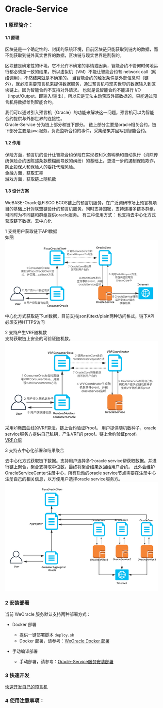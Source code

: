 # Oracle-Service
   
### 1 原理简介：  
#### 1.1 原理
   
   区块链是一个确定性的、封闭的系统环境，目前区块链只能获取到链内的数据，而不能获取到链外真实世界的数据，区块链与现实世界是割裂的。
   
   区块链是确定性的环境，它不允许不确定的事情或因素，智能合约不管何时何地运行都必须是一致的结果，所以虚拟机（VM）不能让智能合约有 network call（网络调用），不然结果就是不确定的。
   当智能合约的触发条件是外部信息时（链外），就必须需要预言机来提供数据服务，通过预言机将现实世界的数据输入到区块链上，因为智能合约不支持对外请求。
   也就是说智能合约不能进行 I/O（Input/Output，即输入/输出），所以它是无法主动获取外部数据的，只能通过预言机将数据给到智能合约。
   
   我们可以通过引入预言机（Oracle）的功能来解决这一问题，预言机可以为智能合约提供与外部世界的连接性。   
   Oracle-Service 分为链上部分和链下部分。
   链上部分主要是oracle相关合约，链下部分主要是java服务，负责监听合约的事件，采集结果并回写到智能合约。  

#### 1.2 作用
  保险方面，预言机的设计让智能合约保险在实现权利义务明确和自动执行（消除传统保险合约因陈述条款模糊而导致的纠纷）的基础上，更进一步的遏制保险欺诈，防止投保人和保险人的委托代理风险。  
  金融方面，获取汇率  
  游戏方面，获取链上随机数  
  
#### 1.3 设计方案

  WeBASE-Oracle是FISCO BCOS链上的预言机服务，在广泛调研市场上预言机项目的基础上针对联盟链设计的预言机服务。同时支持国密，支持连接多链多群组，可同时为不同链和群组提供oracle服务。
  有三种使用方式：
  也支持去中心化方式获取链下数据，去中心化
    
  1 支持用户获取链下API数据     
    如图![oracle流程图](img/oracle.png)    
   中心化方式获取链下url数据，目前支持json和text/plain两种访问格式，链下API必须支持HTTPS访问 
   
  2 支持产生VRF随机数  
   支持获取链上安全的可验证随机数。  
   ![VRF随机数生成流程图](img/vrf.png)
   采用k1椭圆曲线的VRF算法。链上合约验证Proof。
   用户提供随机数种子，oracle service服务方提供自己私钥，产生VRF的 proof。链上合约验证proof。  
   [VRF介绍](./VRF.md)  
   
  3 支持去中心化部署和结果聚合
  
   去中心化方式获取链下数据。支持用户选择多个oracle service帮获取数据。并进行链上聚合，聚合支持取中位数，最终将聚合结果返回给用户合约。
   此外会维护OracleServiceCenter注册中心，所有启动的oracle service节点需要在注册中心注册自己的相关信息，以方便用户选择oracle service服务方。  
   ![去中心化oracle原理图](img/distributedOracle.png)
     

   
### 2  安装部署
当前 WeOracle 服务默认支持两种部署方式：

* Docker 部署
    * 提供一键部署脚本 `deploy.sh`
    * Docker 部署，请参考：[WeOracle Docker 部署](./docker/README.md)

* 手动编译部署
    * 手动部署，请参考：[Oracle-Service服务安装部署](./install-gm.md)



### 3  快速开发  
   [快速开发自己的预言机](./develop.md)

### 4 使用注意事项：

